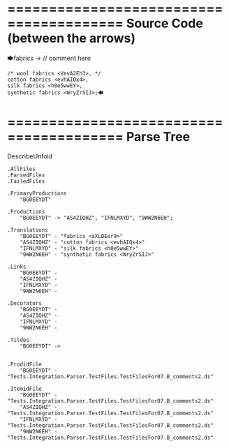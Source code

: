 ========================================
Source Code (between the arrows)
========================================

🡆fabrics <aXLBEer9> -> // comment here

    /* wool fabrics <VevA2Eh3>, */
    cotton fabrics <evhAIQx4>,
    silk fabrics <h0e5wwEY>,
    synthetic fabrics <WryZrSIJ>;🡄

========================================
Parse Tree
========================================
DescribeUnfold

    .AllFiles
    .ParsedFiles
    .FailedFiles

    .PrimaryProductions
        "BG0EEYDT" 

    .Productions
        "BG0EEYDT" -> "AS4ZIQHZ", "IFNLMXYD", "9WW2N6EH";

    .Translations
        "BG0EEYDT" - "fabrics <aXLBEer9>"
        "AS4ZIQHZ" - "cotton fabrics <evhAIQx4>"
        "IFNLMXYD" - "silk fabrics <h0e5wwEY>"
        "9WW2N6EH" - "synthetic fabrics <WryZrSIJ>"

    .Links
        "BG0EEYDT" - 
        "AS4ZIQHZ" - 
        "IFNLMXYD" - 
        "9WW2N6EH" - 

    .Decorators
        "BG0EEYDT" - 
        "AS4ZIQHZ" - 
        "IFNLMXYD" - 
        "9WW2N6EH" - 

    .Tildes
        "BG0EEYDT" -> 


    .ProdidFile
        "BG0EEYDT" - "Tests.Integration.Parser.TestFiles.TestFilesFor07.B_comments2.ds"

    .ItemidFile
        "BG0EEYDT" - "Tests.Integration.Parser.TestFiles.TestFilesFor07.B_comments2.ds"
        "AS4ZIQHZ" - "Tests.Integration.Parser.TestFiles.TestFilesFor07.B_comments2.ds"
        "IFNLMXYD" - "Tests.Integration.Parser.TestFiles.TestFilesFor07.B_comments2.ds"
        "9WW2N6EH" - "Tests.Integration.Parser.TestFiles.TestFilesFor07.B_comments2.ds"

